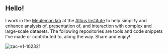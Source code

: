 ## Hello!

I work in the [Meuleman lab](http://www.meuleman.org/) at the [Altius Institute](http://www.altius.org/) to help simplify and enhance analysis of, presentation of, and interaction with complex and large-scale datasets. The following repositories are tools and code snippets I've made or contributed to, along the way. Share and enjoy!

![zac-v1-102321](https://user-images.githubusercontent.com/33584/138571662-b28fcf26-4968-4fe0-9a0e-39ce7811ef71.png)

